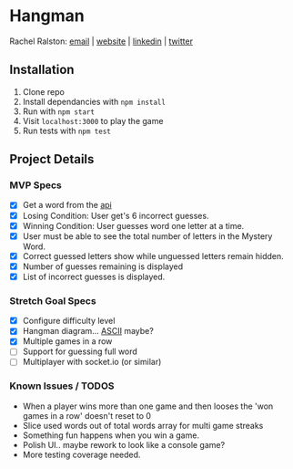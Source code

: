 # Hangman
Rachel Ralston: [email](rachel@rachelralston.com)  |  [website](http://www.rachelralston.com)  |  [linkedin](http://www.linkedin.com/in/rachelralston)  |  [twitter](http://www.twitter.com/@rachelralston)

## Installation 
1. Clone repo
2. Install dependancies with `npm install`
3. Run with `npm start`
4. Visit `localhost:3000` to play the game
5. Run tests with `npm test`

## Project Details

### MVP Specs
- [X] Get a word from the [api](http://linkedin-reach.hagbpyjegb.us-west-2.elasticbeanstalk.com/words)
- [X] Losing Condition: User get's 6 incorrect guesses.
- [X] Winning Condition: User guesses word one letter at a time.
- [X] User must be able to see the total number of letters in the Mystery Word.
- [X] Correct guessed letters show while unguessed letters remain hidden.
- [X] Number of guesses remaining is displayed
- [X] List of incorrect guesses is displayed.

### Stretch Goal Specs
- [X] Configure difficulty level
- [X] Hangman diagram... [ASCII](http://ascii.co.uk/art/hangman) maybe? 
- [X] Multiple games in a row
- [ ] Support for guessing full word
- [ ] Multiplayer with socket.io (or similar)

### Known Issues / TODOS
- When a player wins more than one game and then looses the 'won games in a row' doesn't reset to 0
- Slice used words out of total words array for multi game streaks
- Something fun happens when you win a game.
- Polish UI.. maybe rework to look like a console game?
- More testing coverage needed.
